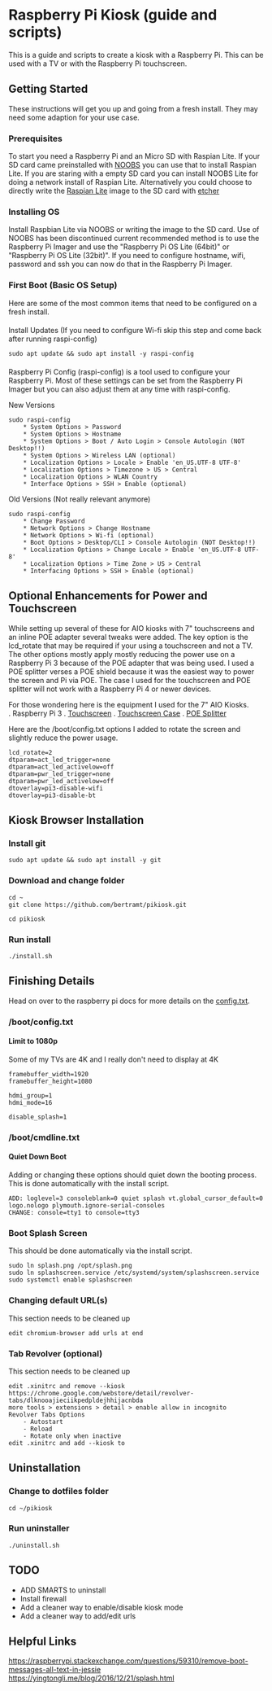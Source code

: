 # Raspberry Pi Kiosk (guide and scripts)
This is a guide and scripts to create a kiosk with a Raspberry Pi.  This can be used with a TV or with the Raspberry Pi touchscreen.

## Getting Started

These instructions will get you up and going from a fresh install.  They may need some adaption for your use case.

### Prerequisites

To start you need a Raspberry Pi and an Micro SD with Raspian Lite.  If your SD card came preinstalled with [NOOBS](https://www.raspberrypi.org/downloads/noobs/) you can use that to install Raspian Lite. If you are staring with a empty SD card you can install NOOBS Lite for doing a network install of Raspian Lite.  Alternatively you could choose to directly write the [Raspian Lite](https://www.raspberrypi.org/downloads/raspbian/) image to the SD card with [etcher](https://www.balena.io/etcher/)


### Installing OS

Install Raspbian Lite via NOOBS or writing the image to the SD card. Use of NOOBS has been discontinued current recommended method is to use the Raspberry Pi Imager and use the "Raspberry Pi OS Lite (64bit)" or "Raspberry Pi OS Lite (32bit)". If you need to configure hostname, wifi, password and ssh you can now do that in the Raspberry Pi Imager.


### First Boot (Basic OS Setup)

Here are some of the most common items that need to be configured on a fresh install. 

####
Install Updates (If you need to configure Wi-fi skip this step and come back after running raspi-config)
```
sudo apt update && sudo apt install -y raspi-config
```

####
Raspberry Pi Config (raspi-config) is a tool used to configure your Raspberry Pi.  Most of these settings can be set from the Raspberry Pi Imager but you can also adjust them at any time with raspi-config.

New Versions
```
sudo raspi-config
    * System Options > Password
    * System Options > Hostname    
    * System Options > Boot / Auto Login > Console Autologin (NOT Desktop!!)
    * System Options > Wireless LAN (optional)
    * Localization Options > Locale > Enable 'en_US.UTF-8 UTF-8'
    * Localization Options > Timezone > US > Central        
    * Localization Options > WLAN Country
    * Interface Options > SSH > Enable (optional)
```

Old Versions (Not really relevant anymore)
```
sudo raspi-config
    * Change Password
    * Network Options > Change Hostname
    * Network Options > Wi-fi (optional) 
    * Boot Options > Desktop/CLI > Console Autologin (NOT Desktop!!)
    * Localization Options > Change Locale > Enable 'en_US.UTF-8 UTF-8'
    * Localization Options > Time Zone > US > Central        
    * Interfacing Options > SSH > Enable (optional)

```
## Optional Enhancements for Power and Touchscreen
While setting up several of these for AIO kiosks with 7" touchscreens and an inline POE adapter several tweaks were added.  The key option is the lcd_rotate that may be required if your using a touchscreen and not a TV.  The other options mostly apply mostly reducing the power use on a Raspberry Pi 3 because of the POE adapter that was being used. I used a POE splitter verses a POE shield because it was the easiest way to power the screen and Pi via POE.  The case I used for the touchscreen and POE splitter will not work with a Raspberry Pi 4 or newer devices.

For those wondering here is the equipment I used for the 7" AIO Kiosks.  
. Raspberry Pi 3
. [Touchscreen](https://www.amazon.com/dp/B0153R2A9I)
. [Touchscreen Case](https://www.amazon.com/dp/B01GQFUWIC)
. [POE Splitter](https://www.amazon.com/dp/B019BLMWY0)

Here are the /boot/config.txt options I added to rotate the screen and slightly reduce the power usage.
```
lcd_rotate=2
dtparam=act_led_trigger=none
dtparam=act_led_activelow=off
dtparam=pwr_led_trigger=none
dtparam=pwr_led_activelow=off
dtoverlay=pi3-disable-wifi
dtoverlay=pi3-disable-bt
```

## Kiosk Browser Installation
### Install git
```
sudo apt update && sudo apt install -y git
```

### Download and change folder
```
cd ~
git clone https://github.com/bertramt/pikiosk.git

cd pikiosk
```
### Run install
```
./install.sh
```

## Finishing Details

Head on over to the raspberry pi docs for more details on the [config.txt](https://www.raspberrypi.org/documentation/configuration/config-txt/).

### /boot/config.txt

#### Limit to 1080p
Some of my TVs are 4K and I really don't need to display at 4K
```
framebuffer_width=1920
framebuffer_height=1080

hdmi_group=1
hdmi_mode=16

disable_splash=1
```

### /boot/cmdline.txt

#### Quiet Down Boot
Adding or changing these options should quiet down the booting process.  This is done automatically with the install script.
```
ADD: loglevel=3 consoleblank=0 quiet splash vt.global_cursor_default=0 logo.nologo plymouth.ignore-serial-consoles
CHANGE: console=tty1 to console=tty3
```

### Boot Splash Screen
This should be done automatically via the install script.
```
sudo ln splash.png /opt/splash.png
sudo ln splashscreen.service /etc/systemd/system/splashscreen.service
sudo systemctl enable splashscreen
```

### Changing default URL(s)
This section needs to be cleaned up
```
edit chromium-browser add urls at end
```

### Tab Revolver (optional)
This section needs to be cleaned up
```
edit .xinitrc and remove --kiosk
https://chrome.google.com/webstore/detail/revolver-tabs/dlknooajieciikpedpldejhhijacnbda
more tools > extensions > detail > enable allow in incognito
Revolver Tabs Options
    - Autostart
    - Reload
    - Rotate only when inactive
edit .xinitrc and add --kiosk to 
```

## Uninstallation

### Change to dotfiles folder
```
cd ~/pikiosk
```

### Run uninstaller
```
./uninstall.sh
```

## TODO
- ADD SMARTS to uninstall
- Install firewall
- Add a cleaner way to enable/disable kiosk mode
- Add a cleaner way to add/edit urls



## Helpful Links
https://raspberrypi.stackexchange.com/questions/59310/remove-boot-messages-all-text-in-jessie
https://yingtongli.me/blog/2016/12/21/splash.html